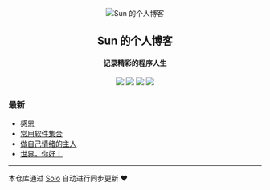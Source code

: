 <p align="center"><img alt="Sun 的个人博客" src="https://timgsa.baidu.com/timg?image&quality=80&size=b9999_10000&sec=1569520000074&di=c3de5f49ffa9de5903a1929f80a46a7e&imgtype=0&src=http%3A%2F%2Fpic.51yuansu.com%2Fpic2%2Fcover%2F00%2F32%2F61%2F5810fb3ddc9a4_610.jpg"></p><h2 align="center">
Sun 的个人博客
</h2>

<h4 align="center">记录精彩的程序人生</h4>
<p align="center"><a title="Sun 的个人博客" target="_blank" href="https://github.com/sunkm/solo-blog"><img src="https://img.shields.io/github/last-commit/sunkm/solo-blog.svg?style=flat-square&color=FF9900"></a>
<a title="GitHub repo size in bytes" target="_blank" href="https://github.com/sunkm/solo-blog"><img src="https://img.shields.io/github/repo-size/sunkm/solo-blog.svg?style=flat-square"></a>
<a title="Solo Version" target="_blank" href="https://github.com/b3log/solo/releases"><img src="https://img.shields.io/badge/solo-3.6.5-f1e05a.svg?style=flat-square&color=blueviolet"></a>
<a title="Hits" target="_blank" href="https://github.com/b3log/hits"><img src="https://hits.b3log.org/sunkm/solo-blog.svg"></a></p>

### 最新

* [感恩](https://blog.cnzhizi.com/articles/2019/09/30/1569841591514.html)
* [常用软件集合](https://blog.cnzhizi.com/articles/2019/09/28/1569675120546.html)
* [做自己情绪的主人](https://blog.cnzhizi.com/qx)
* [世界，你好！](https://blog.cnzhizi.com/hello)



---

本仓库通过 [Solo](https://github.com/b3log/solo) 自动进行同步更新 ❤️ 